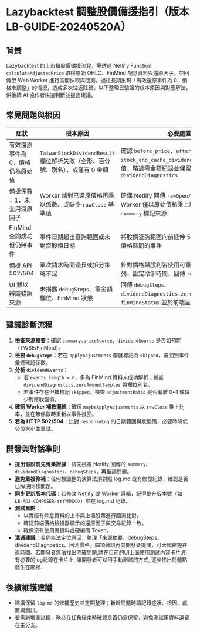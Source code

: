 # Lazybacktest 調整股價備援指引（版本 LB-GUIDE-20240520A）

## 背景
Lazybacktest 的上市櫃股價備援流程，需透過 Netlify Function `calculateAdjustedPrice` 取得原始 OHLC、FinMind 配息資料與還原因子，並回傳至 Web Worker 進行區間快取與回測。過往長期出現「有效還原事件為 0、價格未調整」的情況，造成多次往返除錯。以下整理已驗證的根本原因與對應解法，供後續 AI 協作者快速判斷並提出建議。

## 常見問題與根因
| 症狀 | 根本原因 | 必要處置 |
| --- | --- | --- |
| 有效還原事件為 0，價格仍為原始值 | `TaiwanStockDividendResult` 欄位解析失敗（全形、百分號、別名），或僅有 0 金額 | 確認 `before_price`、`after_price`、`stock_and_cache_dividend` 皆成功轉為數值，略過零金額紀錄並保留快照於 `dividendDiagnostics` |
| 備援係數 = 1，未套用還原因子 | Worker 端對已還原價格再乘以係數、或缺少 `rawClose` 基準值 | 確保 Netlify 回傳 `rawOpen/rawClose`，Worker 僅以原始價格乘上調整係數，並在 `summary` 標記來源 |
| FinMind 查詢成功但仍無事件 | 事件日期超出查詢範圍或未對齊股價日期 | 將股價查詢範圍向前延伸 540 天並濾除不在價格區間的事件 |
| 備援 API 502/504 | 單次請求時間過長或拆分策略不足 | 針對價格與股利皆使用可重試的日期分段佇列、設定冷卻時間、回傳 `responseLog` |
| UI 難以辨識錯誤來源 | 未揭露 `debugSteps`、零金額欄位、FinMind 狀態 | 回傳 `debugSteps`、`dividendDiagnostics.zeroAmountSamples`、`finmindStatus` 並於前端呈現 |

## 建議診斷流程
1. **檢查來源摘要**：確認 `summary.priceSource`、`dividendSource` 是否如預期（TWSE/FinMind）。
2. **檢視 `debugSteps`**：若在 `applyAdjustments` 前就標記為 `skipped`，需回到事件彙總確認係數。
3. **分析 `dividendEvents`**：
   - 若 `events.length = 0`，多為 FinMind 資料未成功解析；檢查 `dividendDiagnostics.zeroAmountSamples` 與欄位別名。
   - 若事件存在但被標記 `skipped`，檢查 `adjustmentRatio` 是否偏離 0~1 或缺少對應收盤價。
4. **確認 Worker 補救邏輯**：確保 `maybeApplyAdjustments` 以 `rawClose` 乘上比率，並在無係數時重新以事件推回。
5. **若為 HTTP 502/504**：比對 `responseLog` 的日期範圍與狀態碼，必要時降低分段大小並重試。

## 開發與對話準則
- **提出假設前先蒐集證據**：請先檢視 Netlify 回傳的 `summary`、`dividendDiagnostics`、`debugSteps`，再推論問題。
- **避免重複修補**：任何想調整的演算法須對照 log.md 既有修復紀錄，確認是否已解決同樣問題。
- **同步更新版本代碼**：若修改 Netlify 或 Worker 邏輯，記得提升版本號（如 `LB-ADJ-COMPOSER-YYYYMMDDX`）並在 log.md 記錄。
- **測試重點**：
  - 以實際有除息資料的上市與上櫃股票進行回測比對。
  - 確認前端價格檢視器顯示的還原因子與交易紀錄一致。
  - 確保沒有使用假資料或硬編碼 Token。
- **溝通建議**：若仍無法定位原因，整理「來源摘要、debugSteps、dividendDiagnostics、回測價格」四項資訊再向開發者提問，可大幅縮短往返時間。若開發者無法找出明確問題,請在目前的UI上面使用測試內容卡片,所有必要的log記錄在卡片上, 讓開發者可以用手動測試的方式, 逐步找出問題點發生在哪裡. 

## 後續維護建議
- 建議保留 `log.md` 的修補歷史並定期整理；新增問題時請記錄症狀、根因、處置與測試。
- 若需新增測試檔，務必在任務結束時確認是否仍需保留，避免測試用資料遺留在主分支。